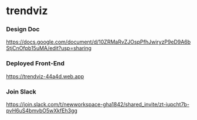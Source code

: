 # trendviz

### Design Doc
https://docs.google.com/document/d/10ZRMaRvZJOspPfhJwiryzP9eD9A6bStjCnOfpb15uMA/edit?usp=sharing

### Deployed Front-End
https://trendviz-44a4d.web.app

### Join Slack

https://join.slack.com/t/newworkspace-gha1842/shared_invite/zt-iupcht7b-pvH6uS4bmvbO5wXkfEh3gg

